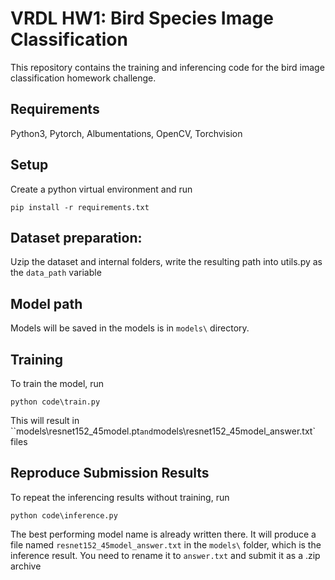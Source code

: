 # VRDL HW1: Bird Species Image Classification

This repository contains the training and inferencing code for the bird image classification homework challenge.

## Requirements
Python3, Pytorch, Albumentations, OpenCV, Torchvision

## Setup
Create a python virtual environment and run 
```
pip install -r requirements.txt
```
## Dataset preparation: 

Uzip the dataset and internal folders, write the resulting path into utils.py as the `data_path` variable

## Model path
Models will be saved in the models is in `models\` directory.

## Training

To train the model, run 
```
python code\train.py
```
This will result in ``models\resnet152_45model.pt` and `models\resnet152_45model_answer.txt` files
## Reproduce Submission Results

To repeat the inferencing results without training, run
``` 
python code\inference.py
```
The best performing model name is already written there. It will produce a file named `resnet152_45model_answer.txt` in the `models\` folder, which is the inference result. You need to rename it to `answer.txt` and submit it as a .zip archive
